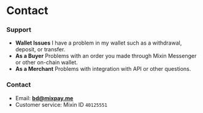 # Contact

### Support

* **Wallet Issues**
  I have a problem in my wallet such as a withdrawal, deposit, or transfer.
* **As a Buyer**
  Problems with an order you made through Mixin Messenger or other on-chain wallet.
* **As a Merchant**
  Problems with integration with API or other questions.

### Contact

* Email: [**bd@mixpay.me**](mailto:bd@mixpay.me)
* Customer service: Mixin ID `40125551`
